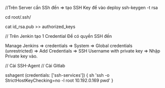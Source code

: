 //Trên Server cần SSh đến => tạo SSH Key để vào deploy
ssh-keygen -t rsa

cd root/.ssh/

cat id_rsa.pub >> authorized_keys

// Trên Jenkin tạo 1 Credential Để có quyền SSH đến

Manage Jenkins => credentials => System => Global credentials (unrestricted) => 
Add Credentials => SSH Username with private key => Nhập Private key vào.

// Cài SSH-Agent
// Cài Gitlab

sshagent (credentials: ['ssh-services']) {
            sh 'ssh -o StrictHostKeyChecking=no -l root 10.192.0.169 pwd'
        }